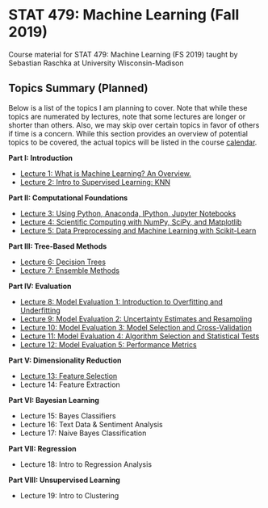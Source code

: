 # STAT 479: Machine Learning (Fall 2019)

Course material for STAT 479: Machine Learning (FS 2019) taught by Sebastian Raschka at University Wisconsin-Madison


## Topics Summary (Planned)

Below is a list of the topics I am planning to cover. Note that while these topics are numerated by lectures, note that some lectures are longer or shorter than others. Also, we may skip over certain topics in favor of others if time is a concern. While this section provides an overview of potential topics to be covered, the actual topics will be listed in the course [calendar](http://pages.stat.wisc.edu/~sraschka/teaching/stat479-ss2019/#calendar).




**Part I: Introduction**

- [Lecture 1: What is Machine Learning? An Overview.](./01_overview/)
- [Lecture 2: Intro to Supervised Learning: KNN](./02_knn)

**Part II: Computational Foundations**

- [Lecture 3: Using Python, Anaconda, IPython, Jupyter Notebooks](./03_python)
- [Lecture 4: Scientific Computing with NumPy, SciPy, and Matplotlib](./04_sci-python)
- [Lecture 5: Data Preprocessing and Machine Learning with Scikit-Learn](./05_preprocessing-and-sklearn)

**Part III: Tree-Based Methods**

- [Lecture 6: Decision Trees](./06_trees)
- [Lecture 7: Ensemble Methods](./07_ensembles)

**Part IV: Evaluation**

- [Lecture 8: Model Evaluation 1: Introduction to Overfitting and Underfitting](./08_model-eval-1)
- [Lecture 9: Model Evaluation 2: Uncertainty Estimates and Resampling](./09_eval2-ci)
- [Lecture 10: Model Evaluation 3: Model Selection and Cross-Validation](./10_eval3-cv)
- [Lecture 11: Model Evaluation 4: Algorithm Selection and Statistical Tests](./11_eval4-algo)
- [Lecture 12: Model Evaluation 5: Performance Metrics](./12_eval5-metrics)

**Part V: Dimensionality Reduction**

- [Lecture 13: Feature Selection](./13_feat-sele)
- Lecture 14: Feature Extraction

**Part VI: Bayesian Learning**

- Lecture 15: Bayes Classifiers
- Lecture 16: Text Data & Sentiment Analysis
- Lecture 17: Naive Bayes Classification

**Part VII: Regression**

- Lecture 18: Intro to Regression Analysis

**Part VIII: Unsupervised Learning**

- Lecture 19: Intro to Clustering
